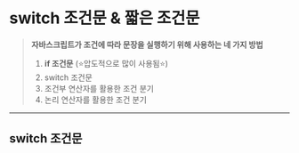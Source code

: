 # switch 조건문 & 짧은 조건문

> **자바스크립트가 조건에 따라 문장을 실행하기 위해 사용하는 네 가지 방법**
>
> 1. **if 조건문** (⭐️압도적으로 많이 사용됨⭐️)
> 2. switch 조건문
> 3. 조건부 연산자를 활용한 조건 분기
> 4. 논리 연산자를 활용한 조건 분기

---

## switch 조건문
